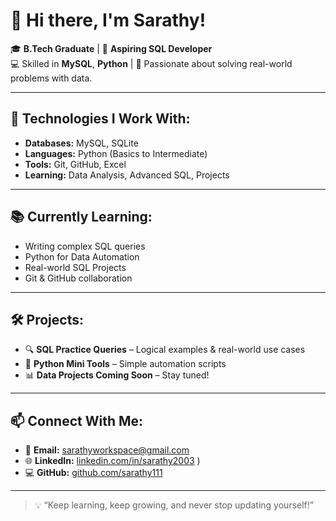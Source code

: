 # 👋 Hi there, I'm Sarathy!

🎓 **B.Tech Graduate** | 🧠 **Aspiring SQL Developer**  
💻 Skilled in **MySQL**, **Python** | 🚀 Passionate about solving real-world problems with data.

---

## 🔧 Technologies I Work With:
- **Databases:** MySQL, SQLite  
- **Languages:** Python (Basics to Intermediate)  
- **Tools:** Git, GitHub, Excel  
- **Learning:** Data Analysis, Advanced SQL, Projects

---

## 📚 Currently Learning:
- Writing complex SQL queries  
- Python for Data Automation  
- Real-world SQL Projects  
- Git & GitHub collaboration

---

## 🛠️ Projects:
- 🔍 **SQL Practice Queries** – Logical examples & real-world use cases  
- 🤖 **Python Mini Tools** – Simple automation scripts  
- 📊 **Data Projects Coming Soon** – Stay tuned!

---

## 📫 Connect With Me:
- 📧 **Email:** [sarathyworkspace@gmail.com](mailto:sarathyworkspace@gmail.com)  
- 🌐 **LinkedIn:** [linkedin.com/in/sarathy2003](www.linkedin.com/in/sarathy2003)
)  
- 💻 **GitHub:** [github.com/sarathy111](https://github.com/sarathy111)

---

> 💡 “Keep learning, keep growing, and never stop updating yourself!”
